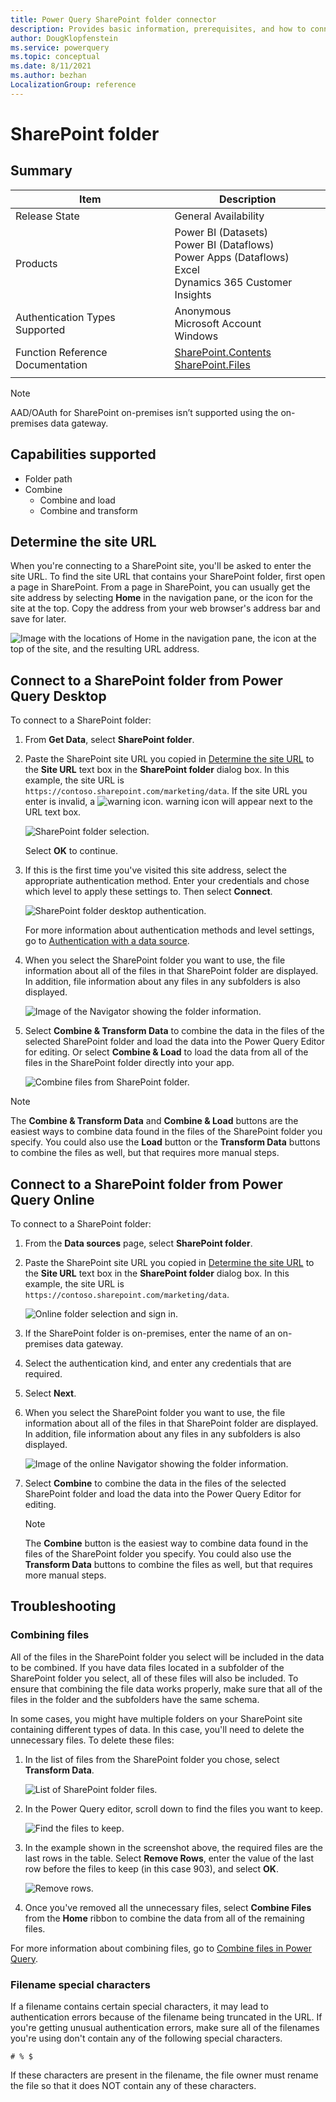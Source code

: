 ```yaml
---
title: Power Query SharePoint folder connector
description: Provides basic information, prerequisites, and how to connect to your data, along with troubleshooting tips when combining files and using filename special characters.
author: DougKlopfenstein
ms.service: powerquery
ms.topic: conceptual
ms.date: 8/11/2021
ms.author: bezhan
LocalizationGroup: reference
---
```


# SharePoint folder

## Summary

| Item | Description |
| ---- | ----------- |
| Release State | General Availability |
| Products | Power BI (Datasets)<br/>Power BI (Dataflows)<br/>Power Apps (Dataflows)<br/>Excel<br/>Dynamics 365 Customer Insights |
| Authentication Types Supported | Anonymous<br/>Microsoft Account<br/>Windows |
| Function Reference Documentation | [SharePoint.Contents](/powerquery-m/sharepoint-contents)<br/>[SharePoint.Files](/powerquery-m/sharepoint-files) |
| | |

>[!NOTE]
>AAD/OAuth for SharePoint on-premises isn’t supported using the on-premises data gateway.

## Capabilities supported

* Folder path
* Combine
  * Combine and load
  * Combine and transform

## Determine the site URL

When you're connecting to a SharePoint site, you'll be asked to enter the site URL. To find the site URL that contains your SharePoint folder, first open a page in SharePoint. From a page in SharePoint, you can usually get the site address by selecting **Home** in the navigation pane, or the icon for the site at the top. Copy the address from your web browser's address bar and save for later.

   ![Image with the locations of Home in the navigation pane, the icon at the top of the site, and the resulting URL address.](./media/sharepoint-list/sharepoint-address.png)

## Connect to a SharePoint folder from Power Query Desktop

To connect to a SharePoint folder:

1. From **Get Data**, select **SharePoint folder**.

2. Paste the SharePoint site URL you copied in [Determine the site URL](#determine-the-site-url) to the **Site URL** text box in the **SharePoint folder** dialog box. In this example, the site URL is `https://contoso.sharepoint.com/marketing/data`. If the site URL you enter is invalid, a ![warning icon.](./media/sharepoint-folder/warning.png) warning icon will appear next to the URL text box.

   ![SharePoint folder selection.](./media/sharepoint-folder/url-select.png)

   Select **OK** to continue.

3. If this is the first time you've visited this site address, select the appropriate authentication method. Enter your credentials and chose which level to apply these settings to. Then select **Connect**.

   ![SharePoint folder desktop authentication.](./media/sharepoint-folder/signin.png)

   For more information about authentication methods and level settings, go to [Authentication with a data source](../connectorauthentication.md).

4. When you select the SharePoint folder you want to use, the file information about all of the files in that SharePoint folder are displayed. In addition, file information about any files in any subfolders is also displayed.

   ![Image of the Navigator showing the folder information.](./media/sharepoint-folder/folder-info.png)

5. Select **Combine & Transform Data** to combine the data in the files of the selected SharePoint folder and load the data into the Power Query Editor for editing. Or select **Combine & Load** to load the data from all of the files in the SharePoint folder directly into your app.

   ![Combine files from SharePoint folder.](./media/sharepoint-folder/combinefolderfiles.png)

>[!Note]
>The **Combine & Transform Data** and **Combine & Load** buttons are the easiest ways to combine data found in the files of the SharePoint folder you specify. You could also use the **Load** button or the **Transform Data** buttons to combine the files as well, but that requires more manual steps.

## Connect to a SharePoint folder from Power Query Online

To connect to a SharePoint folder:

1. From the **Data sources** page, select **SharePoint folder**.

2. Paste the SharePoint site URL you copied in [Determine the site URL](#determine-the-site-url) to the **Site URL** text box in the **SharePoint folder** dialog box. In this example, the site URL is `https://contoso.sharepoint.com/marketing/data`.

   ![Online folder selection and sign in.](./media/sharepoint-folder/online-signin.png)

3. If the SharePoint folder is on-premises, enter the name of an on-premises data gateway.

4. Select the authentication kind, and enter any credentials that are required.

5. Select **Next**.

6. When you select the SharePoint folder you want to use, the file information about all of the files in that SharePoint folder are displayed. In addition, file information about any files in any subfolders is also displayed.

   ![Image of the online Navigator showing the folder information.](./media/sharepoint-folder/folder-info-online.png)

7. Select **Combine** to combine the data in the files of the selected SharePoint folder and load the data into the Power Query Editor for editing.

    >[!Note]
    >The **Combine** button is the easiest way to combine data found in the files of the SharePoint folder you specify. You could also use the **Transform Data** buttons to combine the files as well, but that requires more manual steps.

## Troubleshooting

### Combining files

All of the files in the SharePoint folder you select will be included in the data to be combined. If you have data files located in a subfolder of the SharePoint folder you select, all of these files will also be included. To ensure that combining the file data works properly, make sure that all of the files in the folder and the subfolders have the same schema.

In some cases, you might have multiple folders on your SharePoint site containing different types of data. In this case, you'll need to delete the unnecessary files. To delete these files:

1. In the list of files from the SharePoint folder you chose, select **Transform Data**.

   ![List of SharePoint folder files.](./media/sharepoint-folder/list-folder-files.png)

2. In the Power Query editor, scroll down to find the files you want to keep.  

   ![Find the files to keep.](./media/sharepoint-folder/transform-file-table.png)

3. In the example shown in the screenshot above, the required files are the last rows in the table. Select **Remove Rows**, enter the value of the last row before the files to keep (in this case 903), and select **OK**.

   ![Remove rows.](./media/sharepoint-folder/remove-rows.png)

4. Once you've removed all the unnecessary files, select **Combine Files** from the **Home** ribbon to combine the data from all of the remaining files.

For more information about combining files, go to [Combine files in Power Query](../combine-files-overview.md).

### Filename special characters

If a filename contains certain special characters, it may lead to authentication errors because of the filename being truncated in the URL. If you're getting unusual authentication errors, make sure all of the filenames you're using don't contain any of the following special characters.

`# % $`

If these characters are present in the filename, the file owner must rename the file so that it does NOT contain any of these characters.
